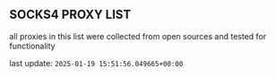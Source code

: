 ## SOCKS4 PROXY LIST

all proxies in this list were collected from open sources and tested for functionality

last update: `2025-01-19 15:51:56.049665+00:00`